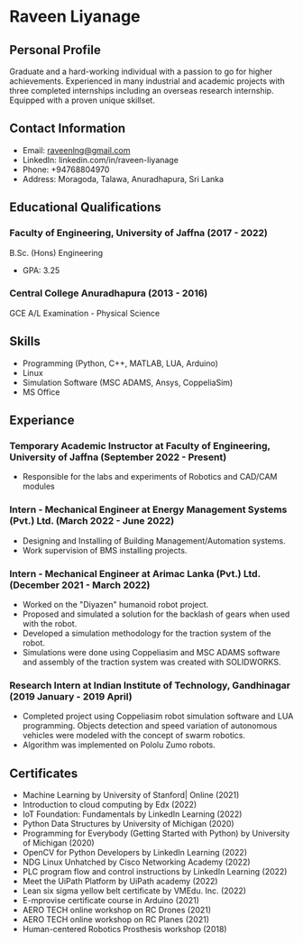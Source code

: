 # Raveen Liyanage

## Personal Profile
Graduate and a hard-working individual with a passion to go for higher achievements. Experienced in many industrial and academic projects with three completed internships including an overseas research internship. Equipped with a proven unique skillset.

## Contact Information
* Email: raveenlng@gmail.com
* LinkedIn: linkedin.com/in/raveen-liyanage
* Phone: +94768804970
* Address: Moragoda, Talawa, Anuradhapura, Sri Lanka

## Educational Qualifications
### Faculty of Engineering, University of Jaffna (2017 - 2022)
B.Sc. (Hons) Engineering
* GPA: 3.25

### Central College Anuradhapura (2013 - 2016)
GCE A/L Examination - Physical Science

## Skills
* Programming (Python, C++, MATLAB, LUA, Arduino)
* Linux
* Simulation Software (MSC ADAMS, Ansys, CoppeliaSim)
* MS Office

## Experiance
### Temporary Academic Instructor at Faculty of Engineering, University of Jaffna (September 2022 - Present)
* Responsible for the labs and experiments of Robotics and CAD/CAM modules

### Intern - Mechanical Engineer at Energy Management Systems (Pvt.) Ltd. (March 2022 - June 2022)
* Designing and Installing of Building Management/Automation systems.
* Work supervision of BMS installing projects.

### Intern - Mechanical Engineer at Arimac Lanka (Pvt.) Ltd. (December 2021 - March 2022)
* Worked on the "Diyazen" humanoid robot project.
* Proposed and simulated a solution for the backlash of gears when used with the robot. 
* Developed a simulation methodology for the traction system of the robot.
* Simulations were done using Coppeliasim and MSC ADAMS software and assembly of the traction system was created with SOLIDWORKS.

### Research Intern at Indian Institute of Technology, Gandhinagar (2019 January - 2019 April)
* Completed project using Coppeliasim robot simulation software and LUA programming. Objects detection and speed variation of autonomous vehicles were modeled with the concept of swarm robotics.
* Algorithm was implemented on Pololu Zumo robots.

## Certificates
* Machine Learning by University of Stanford| Online (2021)
* Introduction to cloud computing by Edx (2022)
* IoT Foundation: Fundamentals by LinkedIn Learning (2022)
* Python Data Structures by University of Michigan (2020)
* Programming for Everybody (Getting Started with Python) by University of Michigan (2020)
* OpenCV for Python Developers by LinkedIn Learning (2022)
* NDG Linux Unhatched by Cisco Networking Academy (2022)
* PLC program flow and control instructions by LinkedIn Learning (2022)
* Meet the UiPath Platform by UiPath academy (2022)
* Lean six sigma yellow belt certificate by VMEdu. Inc. (2022)
* E-mprovise certificate course in Arduino (2021)
* AERO TECH online workshop on RC Drones (2021)
* AERO TECH online workshop on RC Planes (2021)
* Human-centered Robotics Prosthesis workshop (2018)


